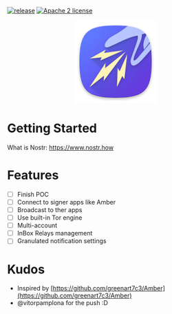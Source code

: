[![release](https://img.shields.io/github/v/release/KoalaSat/pokey)](https://github.com/KoalaSat/nostros/pokey)
[![Apache 2 license](https://img.shields.io/badge/license-Apache%202-blue)](https://github.com/KoalaSat/pokey/blob/main/LICENSE)

<div align="center">
    <img src="https://github.com/KoalaSat/pokey/blob/main/app/src/main/res/mipmap-xxxhdpi/ic_launcher.png" alt="Description of Image" />
</div>

# Getting Started

What is Nostr: https://www.nostr.how

# Features

- [ ] Finish POC
- [ ] Connect to signer apps like Amber
- [ ] Broadcast to ther apps
- [ ] Use built-in Tor engine
- [ ] Multi-account
- [ ] InBox Relays management
- [ ] Granulated notification settings

# Kudos

- Inspired by [https://github.com/greenart7c3/Amber](https://github.com/greenart7c3/Amber)
- @vitorpamplona for the push :D
